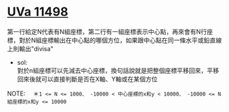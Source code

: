 # [UVa 11498](https://vjudge.net/problem/UVA-11498)  

第一行給定N代表有N組座標，第二行有一組座標表示中心點，再來會有N行座標，對於N組座標輸出在中心點的哪個方位，如果跟中心點在同一條水平或鉛直線上則輸出"divisa"  

* sol:  
  對於n組座標可以先減去中心座標，換句話說就是把整個座標平移回來，平移回來後就可以直接判斷是否在X軸、Y軸或在某個方位
  
NOTE:　
  ＊`1 <= N <= 1000、 -10000 < 中心座標的x和y < 10000、 -10000 <= N組座標的x和y <= 10000`
